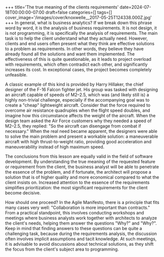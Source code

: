 +++
title='The true meaning of the clients requirements'
date=2024-07-18T00:00:00-07:00
draft=false
categories=[]
tags=[]
cover_image='/images/cover/knoxwelle__2017-05-25T124338.000Z.jpg'
+++
In general, what is business analytics? If we break down this phrase word by word, it is the analysis of business requirements. It is not design, it is not programming, it is specifically the analysis of requirements. The main task is to help the client understand what they actually need. However, clients and end users often present what they think are effective solutions to a problem as requirements. In other words, they believe they have already found all the solutions and want them implemented. The effectiveness of this is quite questionable, as it leads to project overload with requirements, which often contradict each other, and significantly increases its cost. In exceptional cases, the project becomes completely unfeasible.

A classic example of this kind is provided by Harry Hillaker, the chief designer of the F-16 Falcon fighter jet. His group was tasked with designing an aircraft capable of speeds of M2–2.5, which was (and likely still is) a highly non-trivial challenge, especially if the accompanying goal was to create a "cheap" lightweight aircraft.
Consider that the force required to overcome air resistance quadruples when the flight speed doubles, and imagine how this circumstance affects the weight of the aircraft.
When the design team asked the Air Force customers why they needed a speed of M2–2.5, they replied: "So the aircraft can disengage from combat if necessary." When the real need became apparent, the designers were able to solve the main problem and present a workable solution: a maneuverable aircraft with high thrust-to-weight ratio, providing good acceleration and maneuverability instead of high maximum speed.

The conclusions from this lesson are equally valid in the field of software development. By understanding the true meaning of the requested feature or requirement from the client, the business analyst will be able to penetrate the essence of the problem, and if fortunate, the architect will propose a solution that is of higher quality and more economical compared to what the client insists on. Increased attention to the essence of the requirements simplifies prioritization: the most significant requirements for the client become decisive.

How should one proceed? In the Agile Manifesto, there is a principle that fits many cases very well: "Collaboration is more important than contracts." From a practical standpoint, this involves conducting workshops and meetings where business analysts work together with architects to analyze the client's needs, helping them answer the questions "Why?" and "Why?". Keep in mind that finding answers to these questions can be quite a challenging task, because during the requirements analysis, the discussion often involves implicit assumptions and tacit knowledge. At such meetings, it is advisable to avoid discussions about technical solutions, as they shift the focus from the client's subject area to programming.